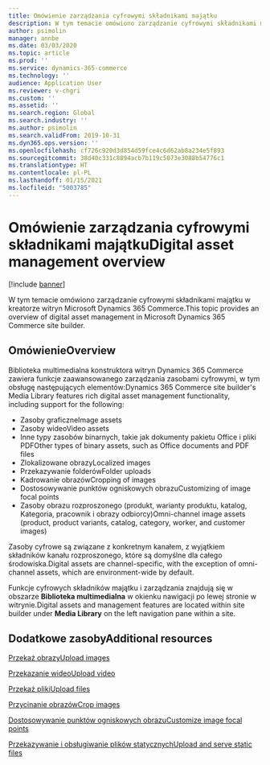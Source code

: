 ```yaml
---
title: Omówienie zarządzania cyfrowymi składnikami majątku
description: W tym temacie omówiono zarządzanie cyfrowymi składnikami majątku w kreatorze witryn Microsoft Dynamics 365 Commerce.
author: psimolin
manager: annbe
ms.date: 03/03/2020
ms.topic: article
ms.prod: ''
ms.service: dynamics-365-commerce
ms.technology: ''
audience: Application User
ms.reviewer: v-chgri
ms.custom: ''
ms.assetid: ''
ms.search.region: Global
ms.search.industry: ''
ms.author: psimolin
ms.search.validFrom: 2019-10-31
ms.dyn365.ops.version: ''
ms.openlocfilehash: cf726c920d3d854d59fce4c6d62ab8a234e5f893
ms.sourcegitcommit: 38d40c331c8894acb7b119c5073e3088b54776c1
ms.translationtype: HT
ms.contentlocale: pl-PL
ms.lasthandoff: 01/15/2021
ms.locfileid: "5003785"
---
```

# <a name="digital-asset-management-overview"></a><span data-ttu-id="5b83a-103">Omówienie zarządzania cyfrowymi składnikami majątku</span><span class="sxs-lookup"><span data-stu-id="5b83a-103">Digital asset management overview</span></span>

[!include [banner](includes/banner.md)]

<span data-ttu-id="5b83a-104">W tym temacie omówiono zarządzanie cyfrowymi składnikami majątku w kreatorze witryn Microsoft Dynamics 365 Commerce.</span><span class="sxs-lookup"><span data-stu-id="5b83a-104">This topic provides an overview of digital asset management in Microsoft Dynamics 365 Commerce site builder.</span></span>

## <a name="overview"></a><span data-ttu-id="5b83a-105">Omówienie</span><span class="sxs-lookup"><span data-stu-id="5b83a-105">Overview</span></span>

<span data-ttu-id="5b83a-106">Biblioteka multimedialna konstruktora witryn Dynamics 365 Commerce zawiera funkcje zaawansowanego zarządzania zasobami cyfrowymi, w tym obsługę następujących elementów:</span><span class="sxs-lookup"><span data-stu-id="5b83a-106">Dynamics 365 Commerce site builder's Media Library features rich digital asset management functionality, including support for the following:</span></span>
- <span data-ttu-id="5b83a-107">Zasoby graficzne</span><span class="sxs-lookup"><span data-stu-id="5b83a-107">Image assets</span></span>
- <span data-ttu-id="5b83a-108">Zasoby wideo</span><span class="sxs-lookup"><span data-stu-id="5b83a-108">Video assets</span></span>
- <span data-ttu-id="5b83a-109">Inne typy zasobów binarnych, takie jak dokumenty pakietu Office i pliki PDF</span><span class="sxs-lookup"><span data-stu-id="5b83a-109">Other types of binary assets, such as Office documents and PDF files</span></span>
- <span data-ttu-id="5b83a-110">Zlokalizowane obrazy</span><span class="sxs-lookup"><span data-stu-id="5b83a-110">Localized images</span></span>
- <span data-ttu-id="5b83a-111">Przekazywanie folderów</span><span class="sxs-lookup"><span data-stu-id="5b83a-111">Folder uploads</span></span>
- <span data-ttu-id="5b83a-112">Kadrowanie obrazów</span><span class="sxs-lookup"><span data-stu-id="5b83a-112">Cropping of images</span></span>
- <span data-ttu-id="5b83a-113">Dostosowywanie punktów ogniskowych obrazu</span><span class="sxs-lookup"><span data-stu-id="5b83a-113">Customizing of image focal points</span></span>
- <span data-ttu-id="5b83a-114">Zasoby obrazu rozproszonego (produkt, warianty produktu, katalog, Kategoria, pracownik i obrazy odbiorcy)</span><span class="sxs-lookup"><span data-stu-id="5b83a-114">Omni-channel image assets (product, product variants, catalog, category, worker, and customer images)</span></span>

<span data-ttu-id="5b83a-115">Zasoby cyfrowe są związane z konkretnym kanałem, z wyjątkiem składników kanału rozproszonego, które są domyślne dla całego środowiska.</span><span class="sxs-lookup"><span data-stu-id="5b83a-115">Digital assets are channel-specific, with the exception of omni-channel assets, which are environment-wide by default.</span></span> 

<span data-ttu-id="5b83a-116">Funkcje cyfrowych składników majątku i zarządzania znajdują się w obszarze **Biblioteka multimedialna** w okienku nawigacji po lewej stronie w witrynie.</span><span class="sxs-lookup"><span data-stu-id="5b83a-116">Digital assets and management features are located within site builder under **Media Library** on the left navigation pane within a site.</span></span>

## <a name="additional-resources"></a><span data-ttu-id="5b83a-117">Dodatkowe zasoby</span><span class="sxs-lookup"><span data-stu-id="5b83a-117">Additional resources</span></span>

[<span data-ttu-id="5b83a-118">Przekaż obrazy</span><span class="sxs-lookup"><span data-stu-id="5b83a-118">Upload images</span></span>](dam-upload-images.md)

[<span data-ttu-id="5b83a-119">Przekazanie wideo</span><span class="sxs-lookup"><span data-stu-id="5b83a-119">Upload video</span></span>](dam-upload-video.md)

[<span data-ttu-id="5b83a-120">Przekaż pliki</span><span class="sxs-lookup"><span data-stu-id="5b83a-120">Upload files</span></span>](dam-upload-files.md)

[<span data-ttu-id="5b83a-121">Przycinanie obrazów</span><span class="sxs-lookup"><span data-stu-id="5b83a-121">Crop images</span></span>](dam-crop-images.md)

[<span data-ttu-id="5b83a-122">Dostosowywanie punktów ogniskowych obrazu</span><span class="sxs-lookup"><span data-stu-id="5b83a-122">Customize image focal points</span></span>](dam-custom-focal-point.md)

[<span data-ttu-id="5b83a-123">Przekazywanie i obsługiwanie plików statycznych</span><span class="sxs-lookup"><span data-stu-id="5b83a-123">Upload and serve static files</span></span>](upload-serve-static-files.md)
